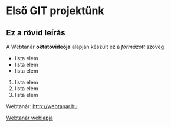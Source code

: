 # Első GIT projektünk
## Ez a rövid leírás

A Webtanár **oktatóvideója** alapján készült ez a *formázott* szöveg.

- lista elem
- lista elem
- lista elem

1. lista elem
2. lista elem
3. lista elem

Webtanár: http://webtanar.hu

[Webtanár weblapja](http://webtanar.hu)


